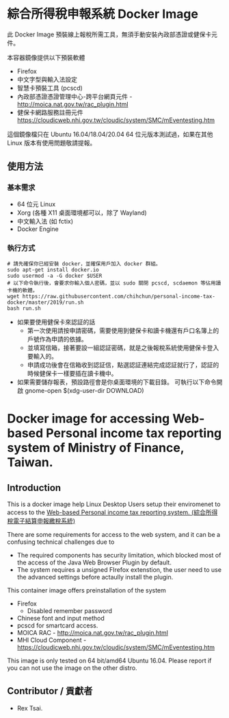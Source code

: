 # 綜合所得稅申報系統 Docker Image

此 Docker Image 預裝線上報稅所需工具，無須手動安裝內政部憑證或健保卡元件。

本容器鏡像提供以下預裝軟體
* Firefox
* 中文字型與輸入法設定
* 智慧卡預裝工具 (pcscd)
* 內政部憑證憑證管理中心-跨平台網頁元件 - http://moica.nat.gov.tw/rac_plugin.html
* 健保卡網路服務註冊元件 https://cloudicweb.nhi.gov.tw/cloudic/system/SMC/mEventesting.htm

這個鏡像檔只在 Ubuntu 16.04/18.04/20.04 64 位元版本測試過，如果在其他 Linux 版本有使用問題敬請提報。

## 使用方法

### 基本需求

* 64 位元 Linux 
* Xorg (各種 X11 桌面環境都可以，除了 Wayland)
* 中文輸入法 (如 fctix)
* Docker Engine

### 執行方式
    # 請先確保你已經安裝 docker，並確保用戶加入 docker 群組。
    sudo apt-get install docker.io
    sudo usermod -a -G docker $USER
    # 以下命令執行後，會要求你輸入個人密碼，並以 sudo 關閉 pcscd, scdaemon 等佔用讀卡機的軟體。
    wget https://raw.githubusercontent.com/chihchun/personal-income-tax-docker/master/2019/run.sh
    bash run.sh

- 如果要使用健保卡來認証的話
    - 第一次使用請按申請密碼，需要使用到健保卡和讀卡機還有戶口名簿上的戶號作為申請的依據。
    - 並填寫信箱，接著要設一組認証密碼，就是之後報稅系統使用健保卡登入要輸入的。
    - 申請成功後會在信箱收到認証信，點選認証連結完成認証就行了，認証的時候健保卡一樣要插在讀卡機中。
- 如果需要儲存報表，預設路徑會是你桌面環境的下載目錄。 可執行以下命令開啟 gnome-open $(xdg-user-dir DOWNLOAD) 

# Docker image for accessing Web-based Personal income tax reporting system of Ministry of Finance, Taiwan.

## Introduction

This is a docker image help Linux Desktop Users setup their enviromenet to access to the [Web-based Personal income tax reporting system. (綜合所得稅電子結算申報繳稅系統)](https://efile.tax.nat.gov.tw/irxw/index.jsp)

There are some requirements for access to the web system, and it can be a confusing technical challenges due to 

* The required components has security limitation, which blocked most of the access of the Java Web Browser Plugin by default.
* The system requires a unsigned FIrefox extenstion, the user need to use the advanced settings before actaully install the plugin.

This container image offers preinstallation of the system

* Firefox
    * Disabled remember password
* Chinese font and input method
* pcscd for smartcard access.
* MOICA RAC - http://moica.nat.gov.tw/rac_plugin.html
* MHI Cloud Component - https://cloudicweb.nhi.gov.tw/cloudic/system/SMC/mEventesting.htm

This image is only tested on 64 bit/amd64 Ubuntu 16.04. Please report if you can not use the image on the other distro.

## Contributor / 貢獻者

* Rex Tsai.
